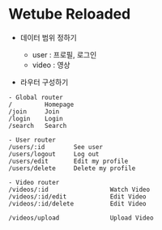 # Wetube Reloaded

- 데이터 범위 정하기

  - user : 프로필, 로그인
  - video : 영상

- 라우터 구성하기

```
- Global router
/         Homepage
/join     Join
/login    Login
/search   Search

- User router
/users/:id        See user
/users/logout     Log out
/users/edit       Edit my profile
/users/delete     Delete my profile

- Video router
/videos/:id                 Watch Video
/videos/:id/edit            Edit Video
/videos/:id/delete          Edit Video

/videos/upload              Upload Video
```
